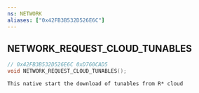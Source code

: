 ```yaml
---
ns: NETWORK
aliases: ["0x42FB3B532D526E6C"]
---
```

## NETWORK_REQUEST_CLOUD_TUNABLES

```c
// 0x42FB3B532D526E6C 0xD760CAD5
void NETWORK_REQUEST_CLOUD_TUNABLES();
```

```
This native start the download of tunables from R* cloud  
```

